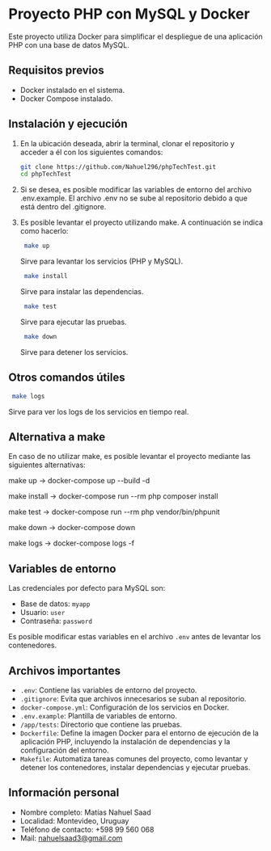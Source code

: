 # Proyecto PHP con MySQL y Docker

Este proyecto utiliza Docker para simplificar el despliegue de una aplicación PHP con una base de datos MySQL.

## Requisitos previos

- Docker instalado en el sistema.
- Docker Compose instalado.

## Instalación y ejecución

1. En la ubicación deseada, abrir la terminal, clonar el repositorio y acceder a él con los siguientes comandos:

   ```sh
   git clone https://github.com/Nahuel296/phpTechTest.git
   cd phpTechTest
   ```

2. Si se desea, es posible modificar las variables de entorno del archivo .env.example. El archivo .env no se sube al repositorio debido a que está dentro del .gitignore.

3. Es posible levantar el proyecto utilizando make. A continuación se indica como hacerlo:

   ```sh
    make up
   ```

   Sirve para levantar los servicios (PHP y MySQL).

   ```sh
    make install
   ```

   Sirve para instalar las dependencias.

   ```sh
    make test
   ```

   Sirve para ejecutar las pruebas.

   ```sh
    make down
   ```

   Sirve para detener los servicios.

## Otros comandos útiles

```sh
 make logs
```

Sirve para ver los logs de los servicios en tiempo real.

## Alternativa a make

En caso de no utilizar make, es posible levantar el proyecto mediante las siguientes alternativas:

make up -> docker-compose up --build -d

make install -> docker-compose run --rm php composer install

make test -> docker-compose run --rm php vendor/bin/phpunit

make down -> docker-compose down

make logs -> docker-compose logs -f

## Variables de entorno

Las credenciales por defecto para MySQL son:

- Base de datos: `myapp`
- Usuario: `user`
- Contraseña: `password`

Es posible modificar estas variables en el archivo `.env` antes de levantar los contenedores.

## Archivos importantes

- `.env`: Contiene las variables de entorno del proyecto.
- `.gitignore`: Evita que archivos innecesarios se suban al repositorio.
- `docker-compose.yml`: Configuración de los servicios en Docker.
- `.env.example`: Plantilla de variables de entorno.
- `/app/tests`: Directorio que contiene las pruebas.
- `Dockerfile`: Define la imagen Docker para el entorno de ejecución de la aplicación PHP, incluyendo la instalación de dependencias y la configuración del entorno.
- `Makefile`: Automatiza tareas comunes del proyecto, como levantar y detener los contenedores, instalar dependencias y ejecutar pruebas.

## Información personal

- Nombre completo: Matías Nahuel Saad
- Localidad: Montevideo, Uruguay
- Teléfono de contacto: +598 99 560 068
- Mail: nahuelsaad3@gmail.com
